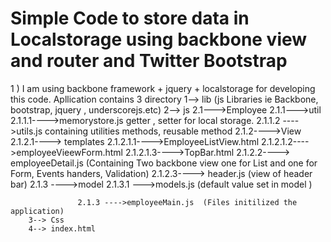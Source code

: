 # Simple Code to store data in Localstorage using backbone view and router and Twitter Bootstrap #
1 ) I am using backbone framework + jquery + localstorage for developing this code.
    Apllication contains 3 directory 
        1--> lib (js Libraries  ie Backbone, bootstrap, jquery , underscorejs.etc)
        2--> js 
              2.1--->Employee 
                     2.1.1--->util
                                2.1.1.1---->memorystore.js 
                                            getter , setter for local storage.
                                2.1.1.2 ---->utils.js
                                            containing utilities methods, reusable method
                     2.1.2---->View
                               2.1.2.1----> templates
                                            2.1.2.1.1---->EmployeeListView.html
                                            2.1.2.1.2---->employeeVieewForm.html
                                            2.1.2.1.3---->TopBar.html
                               2.1.2.2----> employeeDetail.js
                                            (Containing Two backbone view one for List and one for Form,
                                             Events handers,
                                             Validation)
                               2.1.2.3----> header.js (view of header bar)
                    2.1.3 ---->model
                               2.1.3.1 --->models.js (default value set in model )

                   2.1.3 ---->employeeMain.js  (Files initilized the application)
        3--> Css
        4--> index.html